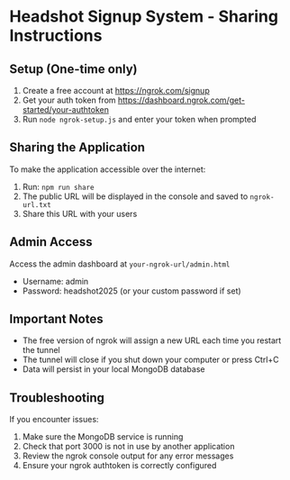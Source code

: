 # Headshot Signup System - Sharing Instructions

## Setup (One-time only)

1. Create a free account at https://ngrok.com/signup
2. Get your auth token from https://dashboard.ngrok.com/get-started/your-authtoken
3. Run `node ngrok-setup.js` and enter your token when prompted

## Sharing the Application

To make the application accessible over the internet:

1. Run: `npm run share`
2. The public URL will be displayed in the console and saved to `ngrok-url.txt`
3. Share this URL with your users

## Admin Access

Access the admin dashboard at `your-ngrok-url/admin.html`

- Username: admin
- Password: headshot2025 (or your custom password if set)

## Important Notes

- The free version of ngrok will assign a new URL each time you restart the tunnel
- The tunnel will close if you shut down your computer or press Ctrl+C
- Data will persist in your local MongoDB database

## Troubleshooting

If you encounter issues:

1. Make sure the MongoDB service is running
2. Check that port 3000 is not in use by another application
3. Review the ngrok console output for any error messages
4. Ensure your ngrok authtoken is correctly configured
